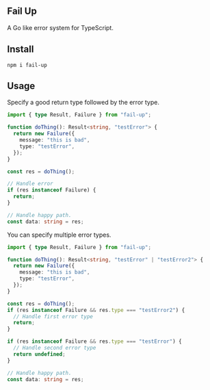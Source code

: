 ## Fail Up

A Go like error system for TypeScript.

## Install

```
npm i fail-up
```

## Usage

Specify a good return type followed by the error type.

```ts
import { type Result, Failure } from "fail-up";

function doThing(): Result<string, "testError"> {
  return new Failure({
    message: "this is bad",
    type: "testError",
  });
}

const res = doThing();

// Handle error
if (res instanceof Failure) {
  return;
}

// Handle happy path.
const data: string = res;
```

You can specify multiple error types.

```ts
import { type Result, Failure } from "fail-up";

function doThing(): Result<string, "testError" | "testError2"> {
  return new Failure({
    message: "this is bad",
    type: "testError",
  });
}

const res = doThing();
if (res instanceof Failure && res.type === "testError2") {
  // Handle first error type
  return;
}

if (res instanceof Failure && res.type === "testError") {
  // Handle second error type
  return undefined;
}

// Handle happy path.
const data: string = res;
```

